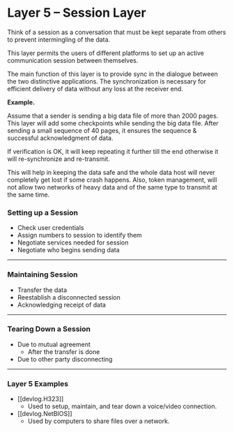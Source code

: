 
# Layer 5 – Session Layer

Think of a session as a conversation that must be kept separate from others to prevent intermingling of the data.

This layer permits the users of different platforms to set up an active communication session between themselves.

The main function of this layer is to provide sync in the dialogue between the two distinctive applications. The synchronization is necessary for efficient delivery of data without any loss at the receiver end.

**Example.**

Assume that a sender is sending a big data file of more than 2000 pages. This layer will add some checkpoints while sending the big data file. After sending a small sequence of 40 pages, it ensures the sequence & successful acknowledgment of data.

If verification is OK, it will keep repeating it further till the end otherwise it will re-synchronize and re-transmit.

This will help in keeping the data safe and the whole data host will never completely get lost if some crash happens. Also, token management, will not allow two networks of heavy data and of the same type to transmit at the same time.

### Setting up a Session

- Check user credentials
- Assign numbers to session to identify them
- Negotiate services needed for session
- Negotiate who begins sending data

---

### Maintaining Session

- Transfer the data
- Reestablish a disconnected session
- Acknowledging receipt of data

---

### Tearing Down a Session

- Due to mutual agreement
  - After the transfer is done
- Due to other party disconnecting

---

### Layer 5 Examples

- [[devlog.H323]]
  - Used to setup, maintain, and tear down a voice/video connection.
- [[devlog.NetBIOS]]
  - Used by computers to share files over a network.
